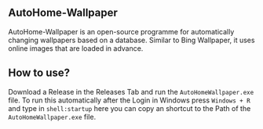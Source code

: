 ## AutoHome-Wallpaper
AutoHome-Wallpaper is an open-source programme for automatically changing wallpapers based on a database. Similar to Bing Wallpaper, it uses online images that are loaded in advance.

## How to use?
Download a Release in the Releases Tab and run the ```AutoHomeWallpaper.exe``` file.
To run this automatically after the Login in Windows press ```Windows + R``` and type in ```shell:startup``` here you can copy an shortcut to the Path of the ```AutoHomeWallpaper.exe``` file.
